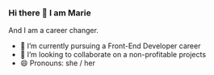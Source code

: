 ### Hi there 👋 I am Marie

And I am a career changer. 

- 🌱 I’m currently pursuing a Front-End Developer career
- 👯 I’m looking to collaborate on a non-profitable projects
- 😄 Pronouns: she / her

